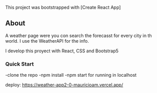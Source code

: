 
This project was bootstrapped with [Create React App]

## About

A weather page were you con search the forecasst for every city in th world. I use the WeatherAPI for the info. 

I develop this proyect with React, CSS and Bootstrap5

### Quick Start

-clone the repo
-npm install
-npm start for running in localhost

deploy: https://weather-app2-0-mauricioam.vercel.app/

